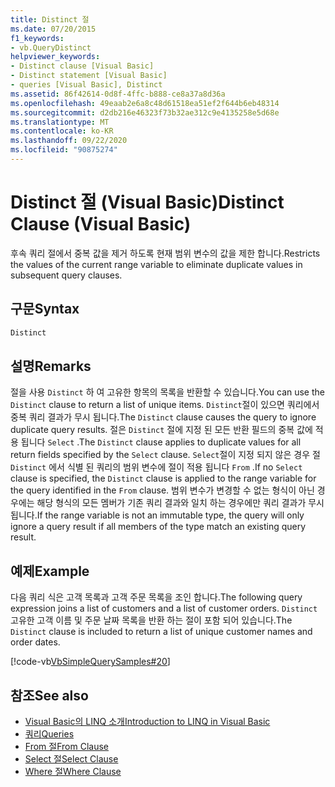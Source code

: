 ```yaml
---
title: Distinct 절
ms.date: 07/20/2015
f1_keywords:
- vb.QueryDistinct
helpviewer_keywords:
- Distinct clause [Visual Basic]
- Distinct statement [Visual Basic]
- queries [Visual Basic], Distinct
ms.assetid: 86f42614-0d8f-4ffc-b888-ce8a37a8d36a
ms.openlocfilehash: 49eaab2e6a8c48d61518ea51ef2f644b6eb48314
ms.sourcegitcommit: d2db216e46323f73b32ae312c9e4135258e5d68e
ms.translationtype: MT
ms.contentlocale: ko-KR
ms.lasthandoff: 09/22/2020
ms.locfileid: "90875274"
---
```

# <a name="distinct-clause-visual-basic"></a><span data-ttu-id="aaabf-102">Distinct 절 (Visual Basic)</span><span class="sxs-lookup"><span data-stu-id="aaabf-102">Distinct Clause (Visual Basic)</span></span>

<span data-ttu-id="aaabf-103">후속 쿼리 절에서 중복 값을 제거 하도록 현재 범위 변수의 값을 제한 합니다.</span><span class="sxs-lookup"><span data-stu-id="aaabf-103">Restricts the values of the current range variable to eliminate duplicate values in subsequent query clauses.</span></span>  
  
## <a name="syntax"></a><span data-ttu-id="aaabf-104">구문</span><span class="sxs-lookup"><span data-stu-id="aaabf-104">Syntax</span></span>  
  
```vb  
Distinct  
```  
  
## <a name="remarks"></a><span data-ttu-id="aaabf-105">설명</span><span class="sxs-lookup"><span data-stu-id="aaabf-105">Remarks</span></span>  

 <span data-ttu-id="aaabf-106">절을 사용 `Distinct` 하 여 고유한 항목의 목록을 반환할 수 있습니다.</span><span class="sxs-lookup"><span data-stu-id="aaabf-106">You can use the `Distinct` clause to return a list of unique items.</span></span> <span data-ttu-id="aaabf-107">`Distinct`절이 있으면 쿼리에서 중복 쿼리 결과가 무시 됩니다.</span><span class="sxs-lookup"><span data-stu-id="aaabf-107">The `Distinct` clause causes the query to ignore duplicate query results.</span></span> <span data-ttu-id="aaabf-108">절은 `Distinct` 절에 지정 된 모든 반환 필드의 중복 값에 적용 됩니다 `Select` .</span><span class="sxs-lookup"><span data-stu-id="aaabf-108">The `Distinct` clause applies to duplicate values for all return fields specified by the `Select` clause.</span></span> <span data-ttu-id="aaabf-109">`Select`절이 지정 되지 않은 경우 절 `Distinct` 에서 식별 된 쿼리의 범위 변수에 절이 적용 됩니다 `From` .</span><span class="sxs-lookup"><span data-stu-id="aaabf-109">If no `Select` clause is specified, the `Distinct` clause is applied to the range variable for the query identified in the `From` clause.</span></span> <span data-ttu-id="aaabf-110">범위 변수가 변경할 수 없는 형식이 아닌 경우에는 해당 형식의 모든 멤버가 기존 쿼리 결과와 일치 하는 경우에만 쿼리 결과가 무시 됩니다.</span><span class="sxs-lookup"><span data-stu-id="aaabf-110">If the range variable is not an immutable type, the query will only ignore a query result if all members of the type match an existing query result.</span></span>  
  
## <a name="example"></a><span data-ttu-id="aaabf-111">예제</span><span class="sxs-lookup"><span data-stu-id="aaabf-111">Example</span></span>  

 <span data-ttu-id="aaabf-112">다음 쿼리 식은 고객 목록과 고객 주문 목록을 조인 합니다.</span><span class="sxs-lookup"><span data-stu-id="aaabf-112">The following query expression joins a list of customers and a list of customer orders.</span></span> <span data-ttu-id="aaabf-113">`Distinct`고유한 고객 이름 및 주문 날짜 목록을 반환 하는 절이 포함 되어 있습니다.</span><span class="sxs-lookup"><span data-stu-id="aaabf-113">The `Distinct` clause is included to return a list of unique customer names and order dates.</span></span>  
  
 [!code-vb[VbSimpleQuerySamples#20](~/samples/snippets/visualbasic/VS_Snippets_VBCSharp/VbSimpleQuerySamples/VB/QuerySamples1.vb#20)]  
  
## <a name="see-also"></a><span data-ttu-id="aaabf-114">참조</span><span class="sxs-lookup"><span data-stu-id="aaabf-114">See also</span></span>

- [<span data-ttu-id="aaabf-115">Visual Basic의 LINQ 소개</span><span class="sxs-lookup"><span data-stu-id="aaabf-115">Introduction to LINQ in Visual Basic</span></span>](../../programming-guide/language-features/linq/introduction-to-linq.md)
- [<span data-ttu-id="aaabf-116">쿼리</span><span class="sxs-lookup"><span data-stu-id="aaabf-116">Queries</span></span>](index.md)
- [<span data-ttu-id="aaabf-117">From 절</span><span class="sxs-lookup"><span data-stu-id="aaabf-117">From Clause</span></span>](from-clause.md)
- [<span data-ttu-id="aaabf-118">Select 절</span><span class="sxs-lookup"><span data-stu-id="aaabf-118">Select Clause</span></span>](select-clause.md)
- [<span data-ttu-id="aaabf-119">Where 절</span><span class="sxs-lookup"><span data-stu-id="aaabf-119">Where Clause</span></span>](where-clause.md)
